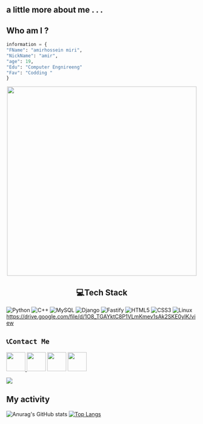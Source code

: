  ## a little more about me  . . .
<!-- <img src ="https://user-images.githubusercontent.com/74038190/212284115-f47cd8ff-2ffb-4b04-b5bf-4d1c14c0247f.gif"> -->
## Who am I ?
```python
information = {
"FName": "amirhossein miri",
"NickName": "amir",
"age": 19,
"Edu": "Computer Engnireeng"
"Fav": "Codding "
}
```
 <p  align="center"><img src = "https://user-images.githubusercontent.com/74038190/225813708-98b745f2-7d22-48cf-9150-083f1b00d6c9.gif" width ="500px" hight = "300px"></p>

<h2 align= "center">💻Tech Stack </h2>

![Python](https://img.shields.io/badge/python-3670A0?style=for-the-badge&logo=python&logoColor=ffdd54)
![C++](https://img.shields.io/badge/c++-%2300599C.svg?style=for-the-badge&logo=c%2B%2B&logoColor=white)
![MySQL](https://img.shields.io/badge/mysql-4479A1.svg?style=for-the-badge&logo=mysql&logoColor=white)
![Django](https://img.shields.io/badge/django-%23092E20.svg?style=for-the-badge&logo=django&logoColor=white)
![Fastify](https://img.shields.io/badge/fastify-%23000000.svg?style=for-the-badge&logo=fastify&logoColor=white)
![HTML5](https://img.shields.io/badge/html5-%23E34F26.svg?style=for-the-badge&logo=html5&logoColor=white)
![CSS3](https://img.shields.io/badge/css3-%231572B6.svg?style=for-the-badge&logo=css3&logoColor=white)
![Linux](https://img.shields.io/badge/Linux-FCC624?style=for-the-badge&logo=linux&logoColor=black)
https://drive.google.com/file/d/1O8_TGAYktC8P1VLmKmev1sAk2SKE0yIK/view

## `📞Contact Me`
<p>
 <a href = "https://t.me/amirmiree"><img src= "https://user-images.githubusercontent.com/74038190/235294013-a33e5c43-a01c-43f6-b44d-a406d8b4ab75.gif" width = "50px" hight= "50px">
 </a>
<img src= "https://user-images.githubusercontent.com/74038190/235294012-0a55e343-37ad-4b0f-924f-c8431d9d2483.gif" width = "50px" hight= "50px">
<img src= "https://user-images.githubusercontent.com/74038190/235294019-40007353-6219-4ec5-b661-b3c35136dd0b.gif" width = "50px" hight= "50px">
<img src= "https://user-images.githubusercontent.com/74038190/235294010-ec412ef5-e3da-4efa-b1d4-0ab4d4638755.gif" width = "50px" hight= "50px"></p>

 <a href= "https:\\t.me\amirmiree"> <img src= "https://img.shields.io/badge/Telegram-amirmiree-blue?style%20=flat&logo=telegram"></a>



## My activity
<p>
  
![Anurag's GitHub stats](https://github-readme-stats.vercel.app/api?username=anuraghazra&show_icons=true&theme=radical)
<a href = "github.com/amirmiry" >![Top Langs](https://github-readme-stats.vercel.app/api/top-langs/?username=anuraghazra&stats_format=bytes)<a/>
</p>




